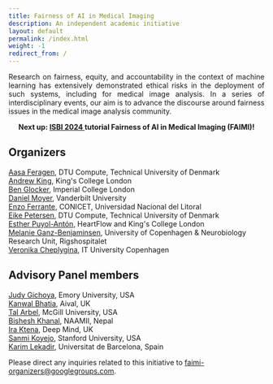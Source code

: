 ```yaml
---
title: Fairness of AI in Medical Imaging
description: An independent academic initiative
layout: default
permalink: /index.html
weight: -1
redirect_from: /
---
```


<p style="text-align: justify">
Research on fairness, equity, and accountability in the context of machine learning has extensively demonstrated ethical risks in the deployment of such systems, including for medical image analysis.
In a series of interdisciplinary events, our aim is to advance the discourse around fairness issues in the medical image analysis community.
</p>

<p style="text-align: center">
<b>Next up: <a href="https://biomedicalimaging.org/2024/tutorials/">ISBI 2024 </a> tutorial Fairness of AI in Medical Imaging (FAIMI)!</b>
</p>

## Organizers

[Aasa Feragen](http://www2.compute.dtu.dk/~afhar/), DTU Compute, Technical University of Denmark  
[Andrew King](https://www.kcl.ac.uk/people/andrew-king), King's College London  
[Ben Glocker](https://www.imperial.ac.uk/people/b.glocker), Imperial College London  
[Daniel Moyer](https://dcmoyer.github.io/), Vanderbilt University  
[Enzo Ferrante](https://eferrante.github.io/), CONICET, Universidad Nacional del Litoral  
[Eike Petersen](https://e-pet.github.io/), DTU Compute, Technical University of Denmark  
[Esther Puyol-Antón](https://www.kcl.ac.uk/people/esther-puyol-anton), HeartFlow and King's College London  
[Melanie Ganz-Benjaminsen](https://sites.google.com/view/melanieganz/home?pli=1), University of Copenhagen & Neurobiology Research Unit, Rigshospitalet  
[Veronika Cheplygina](https://veronikach.com/), IT University Copenhagen  

## Advisory Panel members

[Judy Gichoya](https://winshipcancer.emory.edu/bios/faculty/gichoya-judy.html), Emory University, USA  
[Kanwal Bhatia](https://www.linkedin.com/in/kanwal-bhatia-138b195/), Aival, UK  
[Tal Arbel](https://www.cim.mcgill.ca/~arbel/), McGill University, USA  
[Bishesh Khanal](https://www.naamii.org.np/teams/bishesh-khanal/), NAAMII, Nepal  
[Ira Ktena](https://sites.google.com/view/sk1712/home), Deep Mind, UK  
[Sanmi Koyejo](https://cs.stanford.edu/~sanmi/), Stanford University, USA  
[Karim Lekadir](https://mat.ub.edu/departament/professors/lekadir-karim/), Universitat de Barcelona, Spain 

Please direct any inquiries related to this initiative to <a href="mailto:faimi-organizers@googlegroups.com">faimi-organizers@googlegroups.com</a>.
